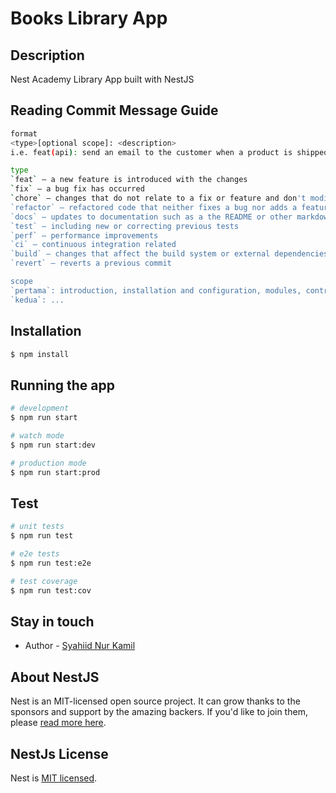 # Books Library App


## Description

Nest Academy Library App built with NestJS

## Reading Commit Message Guide

```bash
format
<type>[optional scope]: <description>
i.e. feat(api): send an email to the customer when a product is shipped

type
`feat` – a new feature is introduced with the changes
`fix` – a bug fix has occurred
`chore` – changes that do not relate to a fix or feature and don't modify src or test files (for example updating dependencies)
`refactor` – refactored code that neither fixes a bug nor adds a feature
`docs` – updates to documentation such as a the README or other markdown files
`test` – including new or correcting previous tests
`perf` – performance improvements
`ci` – continuous integration related
`build` – changes that affect the build system or external dependencies
`revert` – reverts a previous commit

scope
`pertama`: introduction, installation and configuration, modules, controllers and providers, entity, simple crud, db sync
`kedua`: ...
```

## Installation

```bash
$ npm install
```

## Running the app

```bash
# development
$ npm run start

# watch mode
$ npm run start:dev

# production mode
$ npm run start:prod
```

## Test

```bash
# unit tests
$ npm run test

# e2e tests
$ npm run test:e2e

# test coverage
$ npm run test:cov
```

## Stay in touch

- Author - [Syahiid Nur Kamil](https://www.instagram.com/syahiidkamil/)

## About NestJS

Nest is an MIT-licensed open source project. It can grow thanks to the sponsors and support by the amazing backers. If you'd like to join them, please [read more here](https://docs.nestjs.com/support).

## NestJs License

Nest is [MIT licensed](LICENSE).
